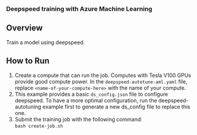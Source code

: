 ### Deepspeed training with Azure Machine Learning
## Overview
Train a model using deepspeed.
## How to Run
1. Create a compute that can run the job. Computes with Tesla V100 GPUs provide good compute power. In the ``deepspeed-autotune-aml.yaml`` file, replace ``<name-of-your-compute-here>`` with the name of your compute.
2. This example provides a basic ``ds_config.json`` file to configure deepspeed. To have a more optimal configuration, run the deepspeed-autotuning example first to generate a new ds_config file to replace this one.
3. Submit the training job with the following command:<br />
```bash create-job.sh```